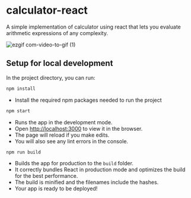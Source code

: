 # calculator-react

A simple implementation of calculator using react that lets you evaluate arithmetic expressions of any complexity.

![ezgif com-video-to-gif (1)](https://github.com/clinckzone/calculator-react/assets/28980632/bb186850-3491-403a-b097-7fbbb95c3d51)

## Setup for local development

In the project directory, you can run:

```js
npm install
```

- Install the required npm packages needed to run the project

```js
npm start
```

- Runs the app in the development mode.<br />
- Open [http://localhost:3000](http://localhost:3000) to view it in the browser.
- The page will reload if you make edits.<br />
- You will also see any lint errors in the console.

```js
npm run build
```

- Builds the app for production to the `build` folder.<br />
- It correctly bundles React in production mode and optimizes the build for the best performance.
- The build is minified and the filenames include the hashes.<br />
- Your app is ready to be deployed!
